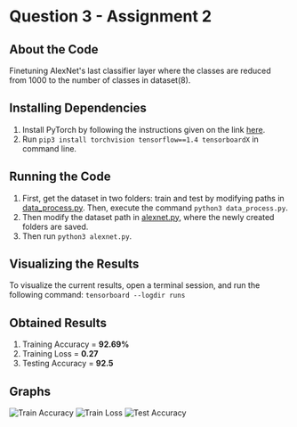 # Question 3 - Assignment 2

## About the Code

Finetuning AlexNet's last classifier layer where the classes are reduced from 1000 to the number of classes in dataset(8).

## Installing Dependencies

1. Install PyTorch by following the instructions given on the link [here](http://pytorch.org/).
2. Run ```pip3 install torchvision tensorflow==1.4 tensorboardX``` in command line.

## Running the Code

1. First, get the dataset in two folders: train and test by modifying paths in [data_process.py](https://github.com/radonys/CV-Assignments/blob/master/Assignment-2/Q3/data_process.py).
Then, execute the command ```python3 data_process.py```.
2. Then modify the dataset path in [alexnet.py](https://github.com/radonys/CV-Assignments/blob/master/Assignment-2/Q3/alexnet.py), where the newly created folders are saved.
3. Then run ```python3 alexnet.py```.

## Visualizing the Results

To visualize the current results, open a terminal session, and run the following command:
```tensorboard --logdir runs```

## Obtained Results

1. Training Accuracy = **92.69%**
2. Training Loss = **0.27**
3. Testing Accuracy = **92.5**

## Graphs

![Train Accuracy](https://github.com/radonys/CV-Assignments/blob/master/Assignment-2/Q3/trainacc.png "Train Accuracy")
![Train Loss](https://github.com/radonys/CV-Assignments/blob/master/Assignment-2/Q3/trainloss.png "Train Loss")
![Test Accuracy](https://github.com/radonys/CV-Assignments/blob/master/Assignment-2/Q3/testacc.png "Test Accuracy")
